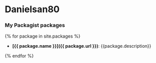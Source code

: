 # Danielsan80


### My Packagist packages

{% for package in site.packages %}
- **[{{ package.name }}]({{ package.url }})**: {{package.description}}

  
{% endfor %}
